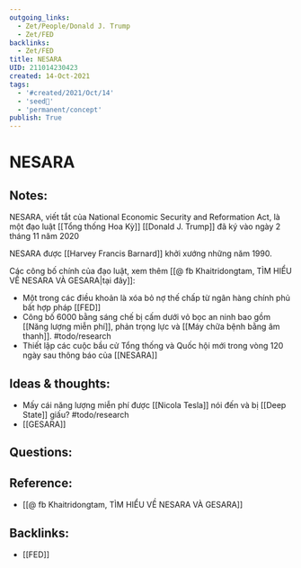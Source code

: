 ```yaml
---
outgoing_links:
  - Zet/People/Donald J. Trump
  - Zet/FED
backlinks:
  - Zet/FED
title: NESARA
UID: 211014230423
created: 14-Oct-2021
tags:
  - '#created/2021/Oct/14'
  - 'seed🥜'
  - 'permanent/concept'
publish: True
---
```

# NESARA

## Notes:
NESARA, viết tắt của National Economic Security and Reformation Act, là một đạo luật [[Tổng thống Hoa Kỳ]] [[Donald J. Trump]] đã ký vào ngày 2 tháng 11 năm 2020

NESARA được [[Harvey Francis Barnard]] khởi xướng những năm 1990.

Các công bố chính của đạo luật, xem thêm [[@ fb Khaitridongtam, TÌM HIỂU VỀ NESARA VÀ GESARA|tại đây]]:
- Một trong các điều khoản là xóa bỏ nợ thế chấp từ ngân hàng chính phủ bất hợp pháp [[FED]]
- Công bố 6000 bằng sáng chế bị cấm dưới vỏ bọc an ninh bao gồm [[Năng lượng miễn phí]], phản trọng lực và [[Máy chữa bệnh bằng âm thanh]]. #todo/research 
- Thiết lập các cuộc bầu cử Tổng thống và Quốc hội mới trong vòng 120 ngày sau thông báo của [[NESARA]]

## Ideas & thoughts:
- Mấy cái năng lượng miễn phí được [[Nicola Tesla]] nói đến và bị [[Deep State]] giấu? #todo/research 
- [[GESARA]]

## Questions:

## Reference:
- [[@ fb Khaitridongtam, TÌM HIỂU VỀ NESARA VÀ GESARA]]
## Backlinks:
- [[FED]]
